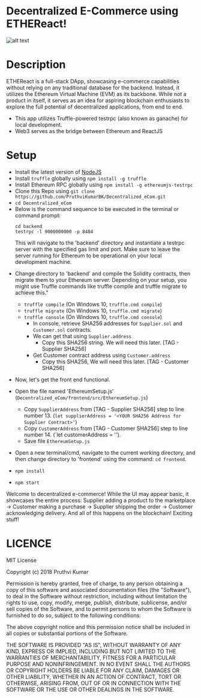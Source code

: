 # Decentralized E-Commerce using ETHEReact!

![alt text](https://github.com/PruthviKumarBK/Decentralized_eCom/blob/master/ETHEReact.png)

# Description
ETHEReact is a full-stack DApp, showcasing e-commerce capabilities without relying on any traditional database for the backend. Instead, it utilizes the Ethereum Virtual Machine (EVM) as its backbone. While not a product in itself, it serves as an idea for aspiring blockchain enthusiasts to explore the full potential of decentralized applications, from end to end.

- This app utilizes Truffle-powered testrpc (also known as ganache) for local development. 
- Web3 serves as the bridge between Ethereum and ReactJS

# Setup
- Install the latest version of [NodeJS](https://nodejs.org/en/)
- Install `truffle` globally using `npm install -g truffle` 
- Install Ethereum RPC globally using `npm install -g ethereumjs-testrpc` 
- Clone this Repo using `git clone https://github.com/PruthviKumarBK/Decentralized_eCom.git` 
- `cd Decentralized_eCom` 
- Below is the command sequence to be executed in the terminal or command prompt:
  ```
  cd backend
  testrpc -l 9000000000 -p 8484
  ```
  This will navigate to the 'backend' directory and instantiate a testrpc server with the specified gas limit and port. Make sure to leave the server running for Ethereum to be operational on your local development machine.

*  Change directory to 'backend' and compile the Solidity contracts, then migrate them to your Ethereum server. Depending on your setup, you might use Truffle commands like truffle compile and truffle migrate to achieve this."
    * `truffle compile` (On Windows 10, `truffle.cmd compile`)
    * `truffle migrate` (On Windows 10, `truffle.cmd migrate`)
    * `truffle console` (On Windows 10, `truffle.cmd console`)
        * In console, retrieve SHA256 addresses for `Supplier.sol` and `Customer.sol` contracts.
        * We can get that using `Supplier.address`
            * Copy this SHA256 string. We will need this later. [TAG - Supplier SHA256]
        * Get Customer contract address using `Customer.address` 
            * Copy this SHA256, We will need this later. [TAG - Customer SHA256]

* Now, let's get the front end functional.
* Open the file named 'EthereumSetup.js' (`Decentralized_eCom/frontend/src/EthereumSetup.js`)
    * Copy `SupplierAddress` from [TAG - Supplier SHA256] step to line number 13. (`let supplierAddress = '<YOUR SHA256 Address for Supplier Contract>'`)
    * Copy `CustomerAddress` from [TAG - Customer SHA256] step to line number 14. (`let customerAddress = '<YOUR SHA256 Address for Customer Contract>').
    * Save file `EthereumSetup.js`
* Open a new terminal/cmd, navigate to the current working directory, and then change directory to 'frontend' using the command: `cd frontend`.
* `npm install`
* `npm start`

Welcome to decentralized e-commerce! While the UI may appear basic, it showcases the entire process: Supplier adding a product to the marketplace -> Customer making a purchase -> Supplier shipping the order -> Customer acknowledging delivery. And all of this happens on the blockchain! Exciting stuff!

# LICENCE
MIT License

Copyright (c) 2018 Pruthvi Kumar

Permission is hereby granted, free of charge, to any person obtaining a copy of this software and associated documentation files (the "Software"), to deal in the Software without restriction, including without limitation the rights to use, copy, modify, merge, publish, distribute, sublicense, and/or sell copies of the Software, and to permit persons to whom the Software is furnished to do so, subject to the following conditions:

The above copyright notice and this permission notice shall be included in all copies or substantial portions of the Software.

THE SOFTWARE IS PROVIDED "AS IS", WITHOUT WARRANTY OF ANY KIND, EXPRESS OR IMPLIED, INCLUDING BUT NOT LIMITED TO THE WARRANTIES OF MERCHANTABILITY, FITNESS FOR A PARTICULAR PURPOSE AND NONINFRINGEMENT. IN NO EVENT SHALL THE AUTHORS OR COPYRIGHT HOLDERS BE LIABLE FOR ANY CLAIM, DAMAGES OR OTHER LIABILITY, WHETHER IN AN ACTION OF CONTRACT, TORT OR OTHERWISE, ARISING FROM,
OUT OF OR IN CONNECTION WITH THE SOFTWARE OR THE USE OR OTHER DEALINGS IN THE SOFTWARE.








































